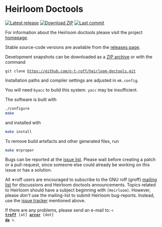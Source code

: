 <!-- Referenced links -->
[bugs]:           https://github.com/n-t-roff/heirloom-doctools/issues
[groff-ml]:       https://lists.gnu.org/mailman/listinfo/groff
[homepage]:       http://n-t-roff.github.io/heirloom/doctools.html
[releases]:       https://github.com/n-t-roff/heirloom-doctools/releases
[Release-badge]:  https://img.shields.io/github/v/release/n-t-roff/heirloom-doctools?label=latest%20release&color=brightGreen&sort=semver
[Release-link]:   https://github.com/n-t-roff/heirloom-doctools/releases/latest
[Snapshot-badge]: https://img.shields.io/badge/download-ZIP%20archive-green
[Snapshot-link]:  https://github.com/n-t-roff/heirloom-doctools/archive/refs/heads/master.zip
[HEAD-badge]:     https://img.shields.io/github/last-commit/n-t-roff/heirloom-doctools?color=blue
[HEAD-link]:      https://github.com/n-t-roff/heirloom-doctools/tree/HEAD

# Heirloom Doctools

[![Latest release][Release-badge]][Release-link]
[![Download ZIP][Snapshot-badge]][Snapshot-link]
[![Last commit][HEAD-badge]][HEAD-link]

For information about the Heirloom doctools please visit the project [homepage][].

Stable source-code versions are available from the [releases page][releases].

Development snapshots can be downloaded as a [ZIP archive][Snapshot-link] or with the command

<!-- XXX: HTML is used so readers can right-click the
hyperlink in their browsers and select "Copy URL" -->
<pre><code class="language-bash">git clone <a href=
"https://github.com/n-t-roff/heirloom-doctools.git"
>https://github.com/n-t-roff/heirloom-doctools.git</a>
</code></pre>

Installation paths and compiler settings are adjusted in `mk.config`.


You will need `byacc` to build this system.  `yacc` may be insufficient.

The software is built with
```bash
./configure
make
```
and installed with
```bash
make install
```
To remove build artefacts and other generated files, run
```bash
make mrproper
```

Bugs can be reported at the [issue list][bugs].
Please wait before creating a patch or a pull-request,
since someone else could already be working on this issue or has a solution.


All &lowast;roff users are encouraged to subscribe to the GNU roff (groff)
[mailing list][groff-ml] for discussions and Heirloom doctools announcements.
Topics related to Heirloom should have a subject beginning with `[Heirloom]`.
However, please *don't* use the mailing-list to submit Heirloom bug-reports.
Instead, use the [issue tracker][bugs] mentioned above.

If there are any problems, please send an e-mail to:
<code>&lt; <ins><b>troff</b></ins> [at] <ins><b>arcor</b></ins> [dot] <ins><b>de</b></ins> &gt;</code>.
